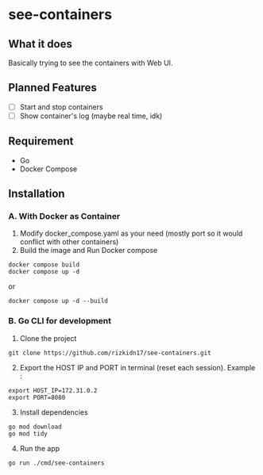 # see-containers

## What it does
Basically trying to see the containers with Web UI.

## Planned Features
- [ ] Start and stop containers
- [ ] Show container's log (maybe real time, idk)

## Requirement
- Go
- Docker Compose

## Installation
### A. With Docker as Container
1. Modify docker_compose.yaml as your need (mostly port so it would conflict with other containers)
2. Build the image and Run Docker compose
```
docker compose build
docker compose up -d
```
or
```
docker compose up -d --build
```
### B. Go CLI for development
1. Clone the project
```
git clone https://github.com/rizkidn17/see-containers.git
```
2. Export the HOST IP and PORT in terminal (reset each session). Example :
```
export HOST_IP=172.31.0.2
export PORT=8080
```
3. Install dependencies
```
go mod download
go mod tidy
```
4. Run the app
```
go run ./cmd/see-containers
```
